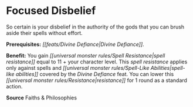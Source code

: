 ﻿---
cssclass: [feats]

---
# Focused Disbelief

So certain is your disbelief in the authority of the gods that you can brush aside their spells without effort.

**Prerequisites:** _[[feats/Divine Defiance|Divine Defiance]]_.

**Benefit:** You gain _[[universal monster rules/Spell Resistance|spell resistance]]_ equal to 11 + your character level. This _spell resistance_ applies only against spells and _[[universal monster rules/Spell-Like Abilities|spell-like abilities]]_ covered by the _Divine Defiance_ feat. You can lower this _[[universal monster rules/Resistance|resistance]]_ for 1 round as a standard action.

**Source** Faiths & Philosophies